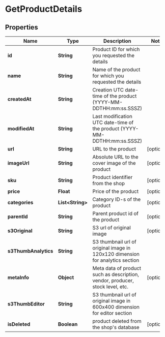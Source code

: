 
# GetProductDetails

## Properties
Name | Type | Description | Notes
------------ | ------------- | ------------- | -------------
**id** | **String** | Product ID for which you requested the details | 
**name** | **String** | Name of the product for which you requested the details | 
**createdAt** | **String** | Creation UTC date-time of the product (YYYY-MM-DDTHH:mm:ss.SSSZ) | 
**modifiedAt** | **String** | Last modification UTC date-time of the product (YYYY-MM-DDTHH:mm:ss.SSSZ) | 
**url** | **String** | URL to the product |  [optional]
**imageUrl** | **String** | Absolute URL to the cover image of the product |  [optional]
**sku** | **String** | Product identifier from the shop |  [optional]
**price** | **Float** | Price of the product |  [optional]
**categories** | **List&lt;String&gt;** | Category ID-s of the product |  [optional]
**parentId** | **String** | Parent product id of the product |  [optional]
**s3Original** | **String** | S3 url of original image |  [optional]
**s3ThumbAnalytics** | **String** | S3 thumbnail url of original image in 120x120 dimension for analytics section | 
**metaInfo** | **Object** | Meta data of product such as description, vendor, producer, stock level, etc. |  [optional]
**s3ThumbEditor** | **String** | S3 thumbnail url of original image in 600x400 dimension for editor section | 
**isDeleted** | **Boolean** | product deleted from the shop&#39;s database |  [optional]



